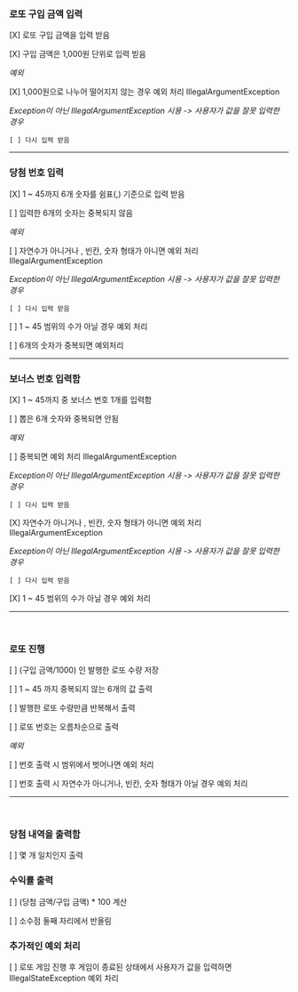 

### 로또 구입 금액 입력

[X] 로또 구입 금액을 입력 받음 

[X] 구입 금액은 1,000원 단위로 입력 빋음

*예외*

[X] 1,000원으로 나누어 떨어지지 않는 경우 예외 처리 IllegalArgumentException
 
 *Exception이 아닌 IllegalArgumentException 시용 -> 사용자가 값을 잘못 입력한 경우*
 
 	[ ] 다시 입력 받음
 
 *****
 
 ### 당첨 번호 입력
 
 [X] 1 ~ 45까지 6개 숫자를 쉼표(,) 기준으로 입력 받음
 
 [ ] 입력한 6개의 숫자는 중복되지 않음
 
 *예외*
 
 [ ] 자연수가 아니거나 , 빈칸, 숫자 형태가 아니면 예외 처리 IllegalArgumentException
 
 *Exception이 아닌 IllegalArgumentException 시용 -> 사용자가 값을 잘못 입력한 경우*
 
 	[ ] 다시 입력 받음
 	
 [ ] 1 ~ 45 범위의 수가 아닐 경우 예외 처리
 
 [ ] 6개의 숫자가 중복되면 예외처리
 
 *****
 
 ### 보너스 번호 입력함
 
 [X] 1 ~ 45까지 중 보너스 번호 1개를 입력함
 
 [ ] 뽑은 6개 숫자와 중복되면 안됨
 
 *예외*
 
 [ ] 중복되면 예외 처리 IllegalArgumentException
 
 *Exception이 아닌 IllegalArgumentException 시용 -> 사용자가 값을 잘못 입력한 경우*
 
 	[ ] 다시 입력 받음
 
 [X] 자연수가 아니거나 , 빈칸, 숫자 형태가 아니면 예외 처리     IllegalArgumentException
 
 *Exception이 아닌 IllegalArgumentException 시용 -> 사용자가 값을 잘못 입력한 경우*
 
 	[ ] 다시 입력 받음
 	
 [X] 1 ~ 45 범위의 수가 아닐 경우 예외 처리
 
 
 *****
 
 </br>
 
 ### 로또 진행
 
 [ ] (구입 금액/1000) 인 발행한 로또 수량 저장
 
 [ ] 1 ~ 45 까지 중복되지 않는 6개의 값 출력
 
 [ ] 발행한 로또 수량만큼 반복해서 출력
 
 [ ] 로또 번호는 오름차순으로 출력
 
 *예외*
 
 [ ] 번호 출력 시 범위에서 벗어나면 예외 처리
 
 [ ] 번호 출력 시 자연수가 아니거나, 빈칸, 숫자 형태가 아닐 경우 예외 처리
 
 *****
 
 </br>
 
 ### 당첨 내역을 출력함
 
 [ ] 몇 개 일치인지 출력
 
 ### 수익률 출력
 
 [ ] (당첨 금액/구입 금액) * 100 계산
 
 [ ] 소수점 둘째 자리에서 반올림
 
 
 ### 추가적인 예외 처리
 
 [ ] 로또 게임 진행 후 게임이 종료된 상태에서 사용자가 값을 입력하면 IllegalStateException 예외 차리
 